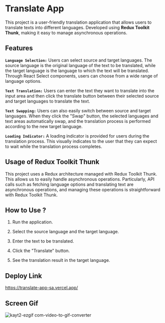 # Translate App

This project is a user-friendly translation application that allows users to translate texts into different languages. Developed using **Redux Toolkit Thunk**, making it easy to manage asynchronous operations.

## Features

**`Language Selection:`** Users can select source and target languages. The source language is the original language of the text to be translated, while the target language is the language to which the text will be translated. Through React Select components, users can choose from a wide range of language options.

**`Text Translation:`** Users can enter the text they want to translate into the input area and then click the translate button between their selected source and target languages to translate the text.

**`Text Swapping:`** Users can also easily switch between source and target languages. When they click the "Swap" button, the selected languages and text areas automatically swap, and the translation process is performed according to the new target language.

**`Loading Indicator:`** A loading indicator is provided for users during the translation process. This visually indicates to the user that they can expect to wait while the translation process completes.

## Usage of Redux Toolkit Thunk

This project uses a Redux architecture managed with Redux Toolkit Thunk. This allows us to easily handle asynchronous operations. Particularly, API calls such as fetching language options and translating text are asynchronous operations, and managing these operations is straightforward with Redux Toolkit Thunk.

## How to Use ?

1. Run the application.
   
3. Select the source language and the target language.
   
5. Enter the text to be translated.
   
7. Click the "Translate" button.
   
9. See the translation result in the target language.

## Deploy Link

https://translate-app-sa.vercel.app/

## Screen Gif

![kayt2-ezgif com-video-to-gif-converter](https://github.com/serhatakhan/Translate-App/assets/147662915/76df5267-d358-46f9-8f66-3d5e6c1db5db)


